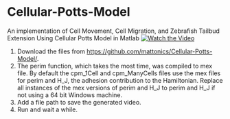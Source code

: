 # Cellular-Potts-Model
An implementation of Cell Movement, Cell Migration, and Zebrafish Tailbud Extension Using Cellular Potts Model in Matlab
[![Watch the Video](https://www.youtube.com/watch?v=mms8z7odN0E&feature=youtu.be)](https://youtu.be/mms8z7odN0E)

1. Download the files from https://github.com/mattonics/Cellular-Potts-Model/.
2. The perim function, which takes the most time, was compiled to mex file. By default the cpm_1Cell and cpm_ManyCells files use the mex files for perim and H_J, the adhesion contribution to the Hamiltonian. Replace all instances of the mex versions of perim and H_J to perim and H_J if not using a 64 bit Windows machine.
3. Add a file path to save the generated video.
4. Run and wait a while.
